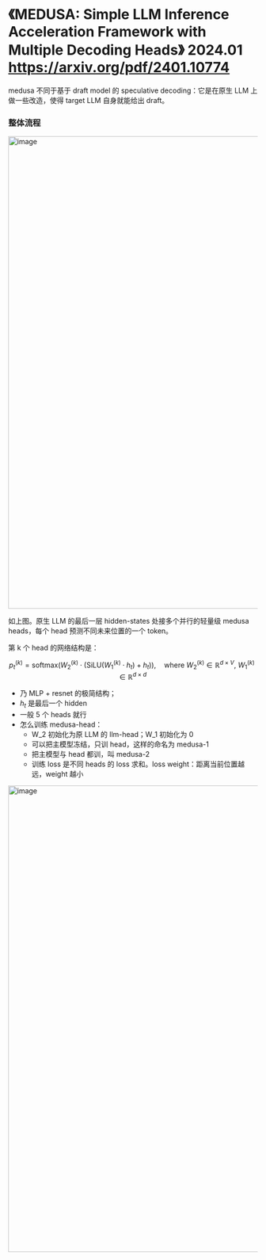 # 《MEDUSA: Simple LLM Inference Acceleration Framework with Multiple Decoding Heads》 2024.01 https://arxiv.org/pdf/2401.10774

medusa 不同于基于 draft model 的 speculative decoding：它是在原生 LLM 上做一些改造，使得 target LLM 自身就能给出 draft。


### 整体流程

<img width="1274" height="954" alt="image" src="https://github.com/user-attachments/assets/85f584ee-33da-4b4e-a21d-dbf6323d6120" />

如上图。原生 LLM 的最后一层 hidden-states 处接多个并行的轻量级 medusa heads，每个 head 预测不同未来位置的一个 token。

第 k 个 head 的网络结构是：

$$
p_t^{(k)} = \mathrm{softmax}\left(
    W_2^{(k)} \cdot \left(
        \mathrm{SiLU}(W_1^{(k)} \cdot h_t) + h_t
    \right)
\right),
\quad
\text{where } W_2^{(k)} \in \mathbb{R}^{d \times V}, \ 
W_1^{(k)} \in \mathbb{R}^{d \times d}
$$

- 乃 MLP + resnet 的极简结构；
- $h_t$ 是最后一个 hidden
- 一般 5 个 heads 就行
- 怎么训练 medusa-head：
  - W_2 初始化为原 LLM 的 llm-head；W_1 初始化为 0
  - 可以把主模型冻结，只训 head，这样的命名为 medusa-1
  - 把主模型与 head 都训，叫 medusa-2
  - 训练 loss 是不同 heads 的 loss 求和。loss weight：距离当前位置越远，weight 越小


<img width="1218" height="942" alt="image" src="https://github.com/user-attachments/assets/ca660ddd-bbad-4faa-9212-bd4cb1327fa9" />
